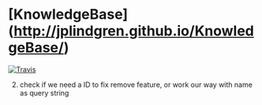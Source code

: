 # [KnowledgeBase] (http://jplindgren.github.io/KnowledgeBase/)

[![Travis](https://travis-ci.org/jplindgren/KnowledgeBase.svg?branch=master)](https://travis-ci.org/jplindgren/KnowledgeBase)

2. check if we need a ID to fix remove feature, or work our way with name as query string
